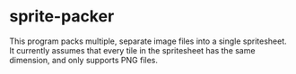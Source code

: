 # sprite-packer
This program packs multiple, separate image files into a single spritesheet. It currently assumes that every tile in the spritesheet has the same dimension, and only supports PNG files.